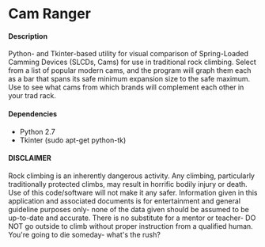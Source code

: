 Cam Ranger
==========

#### Description
Python- and Tkinter-based utility for visual comparison of Spring-Loaded Camming Devices (SLCDs, Cams) for use in traditional rock climbing. Select from a list of popular modern cams, and the program will graph them each as a bar that spans its safe minimum expansion size to the safe maximum. Use to see what cams from which brands will complement each other in your trad rack.

#### Dependencies
- Python 2.7
- Tkinter (sudo apt-get python-tk)

#### DISCLAIMER
Rock climbing is an inherently dangerous activity. Any climbing, particularly traditionally protected climbs, may result in horrific bodily injury or death. Use of this code/software will not make it any safer. Information given in this application and associated documents is for entertainment and general guideline purposes only- none of the data given should be assumed to be up-to-date and accurate. There is no substitute for a mentor or teacher- DO NOT go outside to climb without proper instruction from a qualified human. You're going to die someday- what's the rush?
